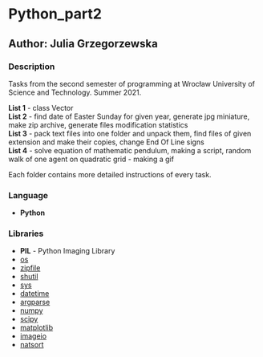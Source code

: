 # Python_part2

## Author: Julia Grzegorzewska

### Description

Tasks from the second semester of programming at Wrocław University of Science and Technology. Summer 2021. 

**List 1** - class Vector \
**List 2** - find date of Easter Sunday for given year, generate jpg miniature, make zip archive, generate files modification statistics \
**List 3** - pack text files into one folder and unpack them, find files of given extension and make their copies, change End Of Line signs \
**List 4** - solve equation of mathematic pendulum, making a script, random walk of one agent on quadratic grid - making a gif


Each folder contains more detailed instructions of every task.

### Language
- **Python**

### Libraries
- **PIL** - Python Imaging Library
- [os](https://docs.python.org/3/library/os.html)
- [zipfile](https://docs.python.org/3/library/zipfile.html)
- [shutil](https://docs.python.org/3/library/shutil.html)
- [sys](https://docs.python.org/3/library/sys.html) 
- [datetime](https://docs.python.org/3/library/datetime.html)
- [argparse](https://docs.python.org/3/library/argparse.html)
- [numpy](https://numpy.org/)
- [scipy](https://scipy.org/)
- [matplotlib](https://matplotlib.org/)
- [imageio](https://imageio.readthedocs.io/en/stable/)
- [natsort](https://pypi.org/project/natsort/)


